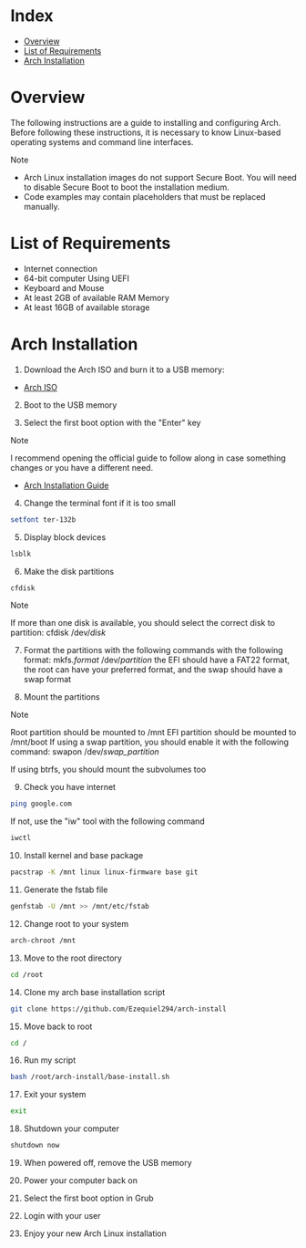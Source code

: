 # Index

- [Overview](#overview)
- [List of Requirements](#list-of-requirements)
- [Arch Installation](#arch-installation)

# Overview

The following instructions are a guide to installing and configuring Arch. Before following these instructions, it is necessary to know Linux-based operating systems and command line interfaces.

> [!NOTE]
>
> - Arch Linux installation images do not support Secure Boot. You will need to disable Secure Boot to boot the installation medium.
> - Code examples may contain placeholders that must be replaced manually.

# List of Requirements

- Internet connection
- 64-bit computer Using UEFI
- Keyboard and Mouse
- At least 2GB of available RAM Memory
- At least 16GB of available storage

# Arch Installation

1. Download the Arch ISO and burn it to a USB memory:

- [Arch ISO](https://archlinux.org/download/)

2. Boot to the USB memory

3. Select the first boot option with the "Enter" key

> [!NOTE]
> I recommend opening the official guide to follow along in case something changes or you have a different need.
>
> - [Arch Installation Guide](https://wiki.archlinux.org/title/Installation_guide)

4. Change the terminal font if it is too small

```bash
setfont ter-132b
```

5. Display block devices

```bash
lsblk
```

6. Make the disk partitions

```bash
cfdisk
```
> [!NOTE]
> If more than one disk is available, you should select the correct disk to partition: cfdisk /dev/*disk*


7. Format the partitions with the following commands with the following format:
mkfs.*format* /dev/*partition*
the EFI should have a FAT22 format, the root can have your preferred format, and the swap should have a swap format

8. Mount the partitions
> [!NOTE]
> Root partition should be mounted to /mnt
> EFI partition should be mounted to /mnt/boot
> If using a swap partition, you should enable it with the following command: swapon /dev/*swap_partition*
>
> If using btrfs, you should mount the subvolumes too

9. Check you have internet

```bash
ping google.com
```

If not, use the "iw" tool with the following command

```bash
iwctl
```

10. Install kernel and base package

```bash
pacstrap -K /mnt linux linux-firmware base git
```

11. Generate the fstab file

```bash
genfstab -U /mnt >> /mnt/etc/fstab
```

12. Change root to your system

```bash
arch-chroot /mnt
```

13. Move to the root directory

```bash
cd /root
```

14. Clone my arch base installation script

```bash
git clone https://github.com/Ezequiel294/arch-install
```

15. Move back to root

```bash
cd /
```

16. Run my script

```bash
bash /root/arch-install/base-install.sh
```

17. Exit your system

```bash
exit
```

18. Shutdown your computer

```bash
shutdown now
```

19. When powered off, remove the USB memory

20. Power your computer back on

21. Select the first boot option in Grub

22. Login with your user

23. Enjoy your new Arch Linux installation

